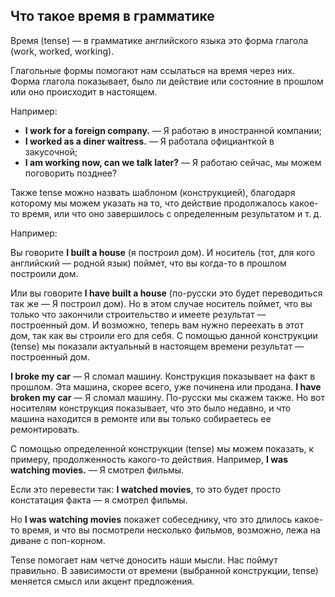 ## Что такое время в грамматике

Время (tense) — в грамматике английского языка это форма глагола (work, worked, working).

Глагольные формы помогают нам ссылаться на время через них. Форма глагола показывает, было ли действие или
состояние в прошлом или оно происходит в настоящем.

Например:

* **I work for a foreign company.** — Я работаю в иностранной компании;
* **I worked as a diner waitress.** — Я работала официанткой в закусочной;
* **I am working now, can we talk later?** — Я работаю сейчас, мы можем поговорить позднее?

Также tense можно назвать шаблоном (конструкцией), благодаря которому мы можем указать на то, что действие продолжалось какое-то время, 
или что оно завершилось с определенным результатом и т. д.

Например:

Вы говорите **I built a house** (я построил дом). И носитель (тот, для кого английский — родной язык) поймет, что вы
когда-то в прошлом построили дом.

Или вы говорите **I have built a house** (по-русски это будет переводиться так же — Я построил дом). Но в этом случае носитель
поймет, что вы только что закончили строительство и имеете результат — построенный дом.
И возможно, теперь вам нужно переехать в этот дом, так как вы строили его для себя.
С помощью данной конструкции (tense) мы показали актуальный в настоящем времени результат — построенный дом.

**I broke my car** — Я сломал машину. Конструкция показывает на факт в прошлом. Эта машина, скорее всего, уже починена или
продана.
**I have broken my car** — Я сломал машину. По-русски мы скажем также. Но вот носителям конструкция показывает, что это было
недавно, и что машина находится в ремонте или вы только собираетесь ее ремонтировать. 

С помощью определенной конструкции (tense) мы можем показать, к примеру, продолженность какого-то
действия. Например, **I was watching movies.** — Я смотрел фильмы.

Если это перевести так: **I watched movies**, то это будет просто констатация факта — я смотрел фильмы.

Но **I was watching movies** покажет собеседнику, что это длилось какое-то время, и что вы посмотрели несколько фильмов,
возможно, лежа на диване с поп-корном. 

Tense помогает нам четче доносить наши мысли. Нас поймут правильно. 
В зависимости от времени (выбранной конструкции, tense) меняется смысл или акцент предложения.

